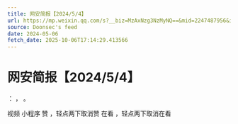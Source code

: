 ```yaml
---
title: 网安简报【2024/5/4】
url: https://mp.weixin.qq.com/s?__biz=MzAxNzg3NzMyNQ==&mid=2247487956&idx=1&sn=f479b18cfde8bfcd306f7bcc0d51580f
source: Doonsec's feed
date: 2024-05-06
fetch_date: 2025-10-06T17:14:29.413566
---
```


# 网安简报【2024/5/4】

：
，
。

视频
小程序
赞
，轻点两下取消赞
在看
，轻点两下取消在看